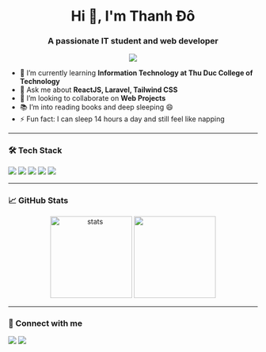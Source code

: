 <h1 align="center">Hi 👋, I'm Thanh Đô</h1>
<h3 align="center">A passionate IT student and web developer</h3>

<p align="center">
  <img src="https://readme-typing-svg.herokuapp.com/?lines=Welcome+to+my+GitHub!;I+love+coding,+reading+books+and+sleeping+😴&center=true&width=500&height=45">
</p>

- 🌱 I’m currently learning **Information Technology at Thu Duc College of Technology**
- 💬 Ask me about **ReactJS, Laravel, Tailwind CSS**
- 💞️ I’m looking to collaborate on **Web Projects**
- 📚 I’m into reading books and deep sleeping 😄
- ⚡ Fun fact: I can sleep 14 hours a day and still feel like napping

---

### 🛠 Tech Stack
<p>
  <img src="https://img.shields.io/badge/Laravel-F55247?style=for-the-badge&logo=laravel&logoColor=white"/>
  <img src="https://img.shields.io/badge/React-61DAFB?style=for-the-badge&logo=react&logoColor=black"/>
  <img src="https://img.shields.io/badge/TailwindCSS-38B2AC?style=for-the-badge&logo=tailwind-css&logoColor=white"/>
  <img src="https://img.shields.io/badge/MySQL-00758F?style=for-the-badge&logo=mysql&logoColor=white"/>
  <img src="https://img.shields.io/badge/Node.js-339933?style=for-the-badge&logo=nodedotjs&logoColor=white"/>
</p>

---

### 📈 GitHub Stats
<p align="center">
  <img src="https://github-readme-stats.vercel.app/api?username=ntd0623&show_icons=true&theme=radical" alt="stats" height="165"/>
  <img src="https://github-readme-stats.vercel.app/api/top-langs/?username=ntd0623&layout=compact&theme=radical" height="165"/>
</p>

---

### 🔗 Connect with me
<p>
  <a target="_blank" href="https://www.facebook.com/thanhdo.0623" target="_blank"><img src="https://img.shields.io/badge/Facebook-1877F2?style=for-the-badge&logo=facebook&logoColor=white"/></a>
  <a target="_blank" href="thanhdo062305@gmail.com"><img src="https://img.shields.io/badge/Gmail-D14836?style=for-the-badge&logo=gmail&logoColor=white"/></a>
</p>

